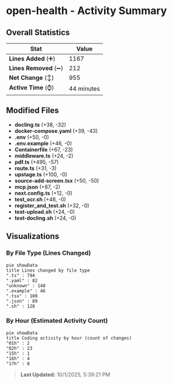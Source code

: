 # open-health - Activity Summary 

## Overall Statistics

| Stat                   | Value                                                             |
| ---------------------- | ----------------------------------------------------------------- |
| **Lines Added** (➕)   | 1167                                          |
| **Lines Removed** (➖) | 212                                        |
| **Net Change** (↕)    | 955                |
| **Active Time** (⌚)   | 44 minutes |


## Modified Files
- **docling.ts** (+38, -32)
- **docker-compose.yaml** (+39, -43)
- **.env** (+50, -0)
- **.env.example** (+46, -0)
- **Containerfile** (+67, -23)
- **middleware.ts** (+24, -2)
- **pdf.ts** (+495, -57)
- **route.ts** (+31, -3)
- **upstage.ts** (+100, -0)
- **source-add-screen.tsx** (+50, -50)
- **mcp.json** (+87, -2)
- **next.config.ts** (+12, -0)
- **test_ocr.sh** (+48, -0)
- **register_and_test.sh** (+32, -0)
- **test-upload.sh** (+24, -0)
- **test-docling.sh** (+24, -0)

## Visualizations

### By File Type (Lines Changed)

```mermaid
pie showData
title Lines changed by file type
".ts" : 794
".yaml" : 82
"unknown" : 140
".example" : 46
".tsx" : 100
".json" : 89
".sh" : 128
```

### By Hour (Estimated Activity Count)

```mermaid
pie showData
title Coding activity by hour (count of changes)
"01h" : 2
"02h" : 23
"15h" : 1
"16h" : 4
"17h" : 8
```


> **Last Updated:** 10/1/2025, 5:39:21 PM